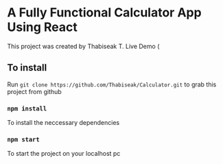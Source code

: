 # A Fully Functional Calculator App Using React 

This project was created by Thabiseak T.
Live Demo (


## To install

Run `git clone https://github.com/Thabiseak/Calculator.git` to grab this project from github

### `npm install`

To install the neccessary dependencies

### `npm start`

To start the project on your localhost pc

